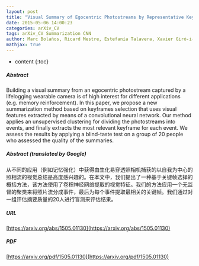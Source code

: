 ```yaml
---
layout: post
title: "Visual Summary of Egocentric Photostreams by Representative Keyframes"
date: 2015-05-06 14:00:23
categories: arXiv_CV
tags: arXiv_CV Summarization CNN
author: Marc Bolaños, Ricard Mestre, Estefanía Talavera, Xavier Giró-i-Nieto, Petia Radeva
mathjax: true
---
```


* content
{:toc}

##### Abstract
Building a visual summary from an egocentric photostream captured by a lifelogging wearable camera is of high interest for different applications (e.g. memory reinforcement). In this paper, we propose a new summarization method based on keyframes selection that uses visual features extracted by means of a convolutional neural network. Our method applies an unsupervised clustering for dividing the photostreams into events, and finally extracts the most relevant keyframe for each event. We assess the results by applying a blind-taste test on a group of 20 people who assessed the quality of the summaries.

##### Abstract (translated by Google)
从不同的应用（例如记忆强化）中获得由生化易穿透照相机捕获的以自我为中心的照相流的视觉总结是高度感兴趣的。在本文中，我们提出了一种基于关键帧选择的概括方法，该方法使用了卷积神经网络提取的视觉特征。我们的方法应用一个无监督的聚类来将照片流分成事件，最后为每个事件提取最相关的关键帧。我们通过对一组评估摘要质量的20人进行盲测来评估结果。

##### URL
[https://arxiv.org/abs/1505.01130](https://arxiv.org/abs/1505.01130)

##### PDF
[https://arxiv.org/pdf/1505.01130](https://arxiv.org/pdf/1505.01130)

